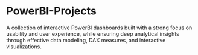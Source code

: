 # PowerBI-Projects
A collection of interactive PowerBI dashboards built with a strong focus on usability and user experience, while ensuring deep analytical insights through effective data modeling, DAX measures, and interactive visualizations.
